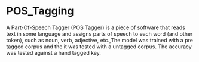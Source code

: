 # POS_Tagging
A Part-Of-Speech Tagger (POS Tagger) is a piece of software that reads text in some language and assigns parts of speech to each word (and other token), such as noun, verb, adjective, etc.,The model was trained with a pre tagged corpus and the it was tested with a untagged corpus. The accuracy was tested against a hand tagged key.
